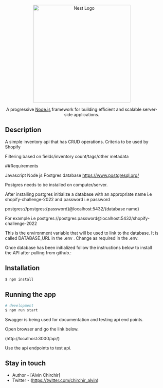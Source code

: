 <p align="center">
  <a href="http://nestjs.com/" target="blank"><img src="https://nestjs.com/img/logo_text.svg" width="320" alt="Nest Logo" /></a>
</p>


  <p align="center">A progressive <a href="http://nodejs.org" target="_blank">Node.js</a> framework for building efficient and scalable server-side applications.</p>
    <p align="center">

</p>

## Description


A simple inventory api that has CRUD operations.
Criteria to be used by Shopify

Filtering based on fields/inventory count/tags/other metadata


##Requirements 

Javascript 
Node js 
Postgres database https://www.postgresql.org/

Postgres needs to be installed on computer/server.

After installing postgres initialize a database with an appropriate name i.e shopify-challenge-2022 and password i.e password

postgres://postgres:{password}@localhost:5432/{database name}

For example i.e postgres://postgres:password@localhost:5432/shopify-challenge-2022

This is the environment variable that will be used to link to the database. It is called DATABASE_URL in the .env . Change as required in the .env.

Once database has been initialized follow the instructions below to install the API after pulling from github.:

## Installation

```bash
$ npm install
```

## Running the app

```bash
# development
$ npm run start
```

Swagger is being used for documentation and testing api end points.

Open browser and go the link below.

(http://localhost:3000/api/)

Use the api endpoints to test api.

## Stay in touch

- Author - [Alvin Chirchir]
- Twitter - (https://twitter.com/chirchir_alvin)



